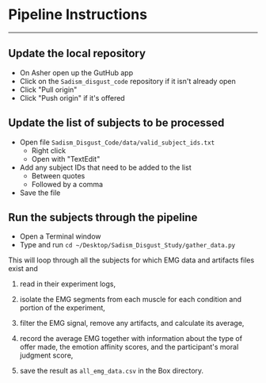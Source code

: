 # Pipeline Instructions
----------------------------

## Update the local repository

- On Asher open up the GutHub app
- Click on the `Sadism_disgust_code` repository if it isn't already open
- Click "Pull origin"
- Click "Push origin" if it's offered

## Update the list of subjects to be processed

- Open file `Sadism_Disgust_Code/data/valid_subject_ids.txt`
    - Right click
    - Open with "TextEdit"
- Add any subject IDs that need to be added to the list
    - Between quotes
    - Followed by a comma
- Save the file

## Run the subjects through the pipeline

- Open a Terminal window
- Type and run `cd ~/Desktop/Sadism_Disgust_Study/gather_data.py`

This will loop through all the subjects for which EMG data and artifacts
files exist and

1. read in their experiment logs,

2. isolate the EMG segments from each muscle for each condition and portion
of the experiment,

3. filter the EMG signal, remove any artifacts, and calculate its average,

4. record the average EMG together with information about the type
of offer made, the emotion affinity scores, and the participant's moral
judgment score,

5. save the result as `all_emg_data.csv` in the Box directory.


